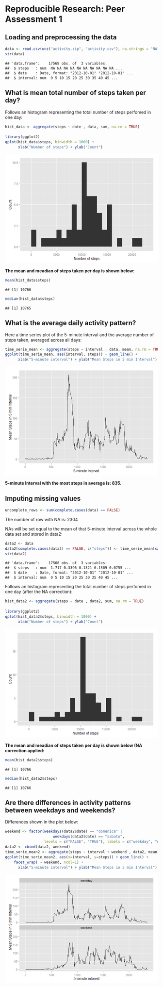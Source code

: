# Reproducible Research: Peer Assessment 1


## Loading and preprocessing the data

```r
data <- read.csv(unz("activity.zip", "activity.csv"), na.strings = "NA", header = TRUE, colClasses = c("numeric", "Date", "numeric" ))
str(data)
```

```
## 'data.frame':	17568 obs. of  3 variables:
##  $ steps   : num  NA NA NA NA NA NA NA NA NA NA ...
##  $ date    : Date, format: "2012-10-01" "2012-10-01" ...
##  $ interval: num  0 5 10 15 20 25 30 35 40 45 ...
```

## What is mean total number of steps taken per day?
Follows an histogram representing the total number of steps perfomed in one day:

```r
hist_data <- aggregate(steps ~ date , data, sum, na.rm = TRUE) 

library(ggplot2)
qplot(hist_data$steps, binwidth = 1000) +
      xlab("Number of steps") + ylab("Count")
```

![plot of chunk unnamed-chunk-2](./PA1_template_files/figure-html/unnamed-chunk-2.png) 

**The mean and meadian of steps taken per day is shown below:**

```r
mean(hist_data$steps)
```

```
## [1] 10766
```

```r
median(hist_data$steps)
```

```
## [1] 10765
```

## What is the average daily activity pattern?
Here a time series plot of the 5-minute interval and the average number of steps
taken, averaged across all days:

```r
time_serie_mean <- aggregate(steps ~ interval , data, mean, na.rm = TRUE) 
ggplot(time_serie_mean, aes(interval, steps)) + geom_line() +
      xlab("5-minute interval") + ylab("Mean Steps in 5 min Interval")
```

![plot of chunk unnamed-chunk-4](./PA1_template_files/figure-html/unnamed-chunk-4.png) 

**5-minute Interval with the most steps in average is: 
835.**

## Imputing missing values

```r
uncomplete_rows <- sum(complete.cases(data) == FALSE)
```
The number of row with NA is: 2304

NAs will be set equal to the mean of that 5-minute interval across the whole 
data set and stored in data2:

```r
data2 <- data
data2[complete.cases(data2) == FALSE, c("steps")] <- time_serie_mean[sapply(data2[complete.cases(data2) == FALSE, c("interval")], function(x) which(time_serie_mean$interval==x)), c("steps")]
str(data2)
```

```
## 'data.frame':	17568 obs. of  3 variables:
##  $ steps   : num  1.717 0.3396 0.1321 0.1509 0.0755 ...
##  $ date    : Date, format: "2012-10-01" "2012-10-01" ...
##  $ interval: num  0 5 10 15 20 25 30 35 40 45 ...
```
  
Follows an histogram representing the total number of steps perfomed in one day 
(after the NA correction):

```r
hist_data2 <- aggregate(steps ~ date , data2, sum, na.rm = TRUE) 

library(ggplot2)
qplot(hist_data2$steps, binwidth = 1000) +
      xlab("Number of steps") + ylab("Count")
```

![plot of chunk unnamed-chunk-7](./PA1_template_files/figure-html/unnamed-chunk-7.png) 

**The mean and meadian of steps taken per day is shown below (NA correction
applied:**

```r
mean(hist_data2$steps)
```

```
## [1] 10766
```

```r
median(hist_data2$steps)
```

```
## [1] 10766
```


## Are there differences in activity patterns between weekdays and weekends?
Differences shown in the plot below:

```r
weekend <- factor(weekdays(data2$date) == "domenica" | 
                      weekdays(data2$date) == "sabato", 
                  levels = c("FALSE", "TRUE"), labels = c("weekday", "weekend"))
data2 <- cbind(data2, weekend)
time_serie_mean2 <- aggregate(steps ~ interval + weekend , data2, mean) 
ggplot(time_serie_mean2, aes(x=interval, y=steps)) + geom_line() + 
    facet_wrap( ~ weekend, ncol=1) +
      xlab("5-minute interval") + ylab("Mean Steps in 5 min Interval")
```

![plot of chunk unnamed-chunk-9](./PA1_template_files/figure-html/unnamed-chunk-9.png) 
